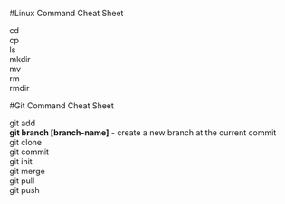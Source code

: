 #Linux Command Cheat Sheet

cd<br>
cp<br>
ls<br>
mkdir<br>
mv<br>
rm<br>
rmdir<br>

#Git Command Cheat Sheet

git add<br>
<b>git branch [branch-name]</b> - create a new branch at the current commit<br>
git clone<br>
git commit<br>
git init<br>
git merge<br>
git pull<br>
git push<br>

